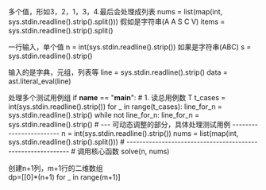 多个值，形如3，2，1，3，4.最后会处理成列表
nums = list(map(int, sys.stdin.readline().strip().split()))
假如是字符串(A A S C V)
items = sys.stdin.readline().strip().split()

一行输入，单个值
n = int(sys.stdin.readline().strip())
如果是字符串(ABC)
s = sys.stdin.readline().strip()

输入的是字典，元组，列表等
line = sys.stdin.readline().strip()
data = ast.literal_eval(line)

处理多个测试用例组
if __name__ == "__main__":
    # 1. 读总用例数 T
    t_cases = int(sys.stdin.readline().strip())
    for _ in range(t_cases):
        line_for_n = sys.stdin.readline().strip()
        while not line_for_n:
            line_for_n = sys.stdin.readline().strip()
        # --- 可动态调整的部分，具体处理测试用例 ------------------------
        n = int(sys.stdin.readline().strip())
        nums = list(map(int, sys.stdin.readline().strip().split()))
        # ------------------------------------------------------------
        # 调用核心函数
        solve(n, nums)

创建n+1列，m+1行的二维数组        
dp=[[0]*(n+1) for _ in range(m+1)]
